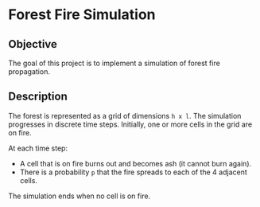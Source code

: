 # Forest Fire Simulation

## Objective
The goal of this project is to implement a simulation of forest fire propagation.

## Description
The forest is represented as a grid of dimensions `h x l`. The simulation progresses in discrete time steps. Initially, one or more cells in the grid are on fire. 

At each time step:
- A cell that is on fire burns out and becomes ash (it cannot burn again).
- There is a probability `p` that the fire spreads to each of the 4 adjacent cells.

The simulation ends when no cell is on fire.
